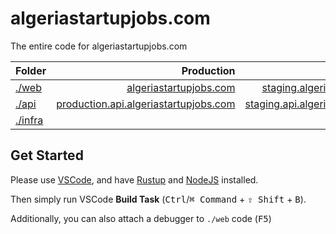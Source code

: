 # algeriastartupjobs.com

The entire code for algeriastartupjobs.com

| **Folder**         |                                                                         **Production** |                                                                      **Staging** |
| :----------------- | -------------------------------------------------------------------------------------: | -------------------------------------------------------------------------------: |
| [./web](./web)     |                               [algeriastartupjobs.com](https://algeriastartupjobs.com) |         [staging.algeriastartupjobs.com](https://staging.algeriastartupjobs.com) |
| [./api](./api)     | [production.api.algeriastartupjobs.com](https://production.api.algeriastartupjobs.com) | [staging.api.algeriastartupjobs.com](https://staging.api.algeriastartupjobs.com) |
| [./infra](./infra) |                                                                                        |                                                                                  |

## Get Started

Please use [VSCode](https://code.visualstudio.com/), and have [Rustup](https://rustup.rs/) and [NodeJS](https://nodejs.org/) installed.

Then simply run VSCode **Build Task** (<kbd>Ctrl</kbd>/<kbd>⌘ Command</kbd> + <kbd>⇧ Shift</kbd> + <kbd>B</kbd>).

Additionally, you can also attach a debugger to `./web` code (<kbd>F5</kbd>)
